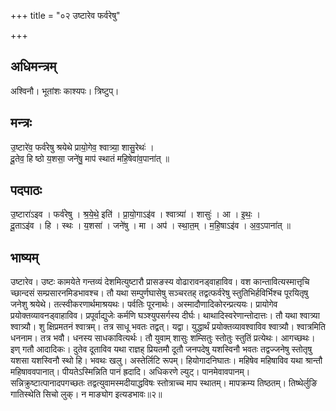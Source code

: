 +++
title = "०२ उष्टारेव फर्वरेषु"

+++
## अधिमन्त्रम्
अश्विनौ। भूतांशः काश्यपः। त्रिष्टुप्।

## मन्त्रः
उ॒ष्टारे॑व॒ फर्व॑रेषु श्रयेथे प्रायो॒गेव॒ श्वात्र्या॒ शासु॒रेथः॑ ।  
दू॒तेव॒ हि ष्ठो य॒शसा॒ जने॑षु॒ माप॑ स्थातं महि॒षेवा॑व॒पाना॑त् ॥

## पदपाठः
उ॒ष्टारा॑ऽइव । फर्व॑रेषु । श्र॒ये॒थे॒ इति॑ । प्रा॒यो॒गाऽइ॑व । श्वात्र्या॑ । शासुः॑ । आ । इ॒थः॒ ।  
दू॒ताऽइ॑व । हि । स्थः । य॒शसा॑ । जने॑षु । मा । अप॑ । स्था॒त॒म् । म॒हि॒षाऽइ॑व । अ॒व॒ऽपाना॑त् ॥

## भाष्यम्
उष्टारेव। उष्टः कामयेते गन्तव्यं देशमित्युष्टारौ प्रासङस्य वोढारावनड्वाहाविव। वश कान्तावित्यस्मात्तृचि च्छान्दसं सम्प्रसारनमिडभावश्च। तौ यथा सम्पुर्णघासेषु सञ्चरतह् तद्वत्फर्वरेषु स्तुतिभिर्हविर्भिश्च पूरयितृषु जनेशु श्रयेथे। तत्स्वीकरणार्थमाश्रयथः। पर्वतिः पूरनार्थः। अस्मादौणादिकोरन्प्रत्ययः। प्रायोगेव प्रयोक्तव्यावनड्वाहाविव। प्रपूर्वाद्युजेः कर्मणि घञ्श्युपसर्गस्य दीर्घः। थाथादिस्वरेणान्तोदात्तः। तौ यथा श्वात्र्या श्वात्र्यौ। शु क्षिप्रमतनं श्वात्रम्। तत्र साधू भवतः तद्वत्। यद्वा। युद्धार्थं प्रयोक्तव्यावश्वाविव श्वात्र्यौ। श्वात्रमिति धननाम। तत्र भवौ। धनस्य साधकावित्यर्थः। तौ युवाम् शासुः शम्सितुः स्तोतुः स्तुतिं प्रत्येथः। आगच्छथः। इण् गतौ आदादिकः। दुतेव दूताविव यथा राज्ञह् प्रियतमौ दूतौ जनपदेषु यशस्विनौ भवतः तद्वज्जनेषु स्तोतृषु यशसा यशस्विनौ स्थो हि। भवथः खलु। अस्तेर्लिटि रूपम्। हियोगादनिघातः। महिषेव महिषाविव यथा श्रान्तौ महिषाववपानात्। पीयतेऽस्मिन्निति पानं ह्रदादि। अधिकरणे ल्युट्। पानमेवावपानम्। सन्निक्रुष्टात्पानादपगच्छतः तद्वत्युवामस्मदीयाद्धविषः स्तोत्राच्च माप स्थातम्। मापक्रम्य तिष्ठतम्। तिष्थेर्लुङि गातिस्थेति सिचो लुक्। न माङ्योग इत्यडभावः॥२॥